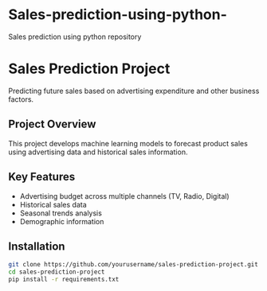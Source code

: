 # Sales-prediction-using-python-
Sales prediction using python repository 
# Sales Prediction Project

Predicting future sales based on advertising expenditure and other business factors.

## Project Overview
This project develops machine learning models to forecast product sales using advertising data and historical sales information.

## Key Features
- Advertising budget across multiple channels (TV, Radio, Digital)
- Historical sales data
- Seasonal trends analysis
- Demographic information

## Installation
```bash
git clone https://github.com/yourusername/sales-prediction-project.git
cd sales-prediction-project
pip install -r requirements.txt
